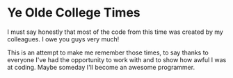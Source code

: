 # Ye Olde College Times

I must say honestly that most of the code from this time was created by my colleagues. I owe you guys very much!

This is an attempt to make me remember those times, to say thanks to everyone I've had the opportunity to work with and to show how awful I was at coding. Maybe someday I'll become an awesome programmer.
